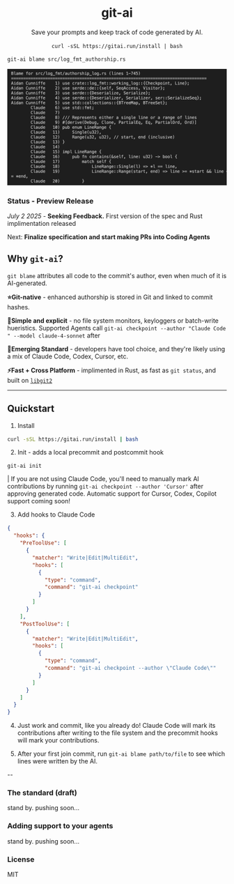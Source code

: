 <h1 align="center"><b>git-ai</b></h1>
<p align="center">Save your prompts and keep track of code generated by AI.</p>

<p align="center"><code>curl -sSL https://gitai.run/install | bash</code></p>

```bash
git-ai blame src/log_fmt_authorship.rs
```

<img src="blame-cmd.jpg" />

### Status - Preview Release

_July 2 2025_ - **Seeking Feedback.** First version of the spec and Rust implimentation released

Next: **Finalize specification and start making PRs into Coding Agents**

## Why `git-ai`?

`git blame` attributes all code to the commit's author, even when much of it is AI-generated.

**⭐️Git-native** - enhanced authorship is stored in Git and linked to commit hashes.

**🫡Simple and explicit** - no file system monitors, keyloggers or batch-write hueristics. Supported Agents call `git-ai checkpoint --author "Claude Code " --model claude-4-sonnet` after

**🤞Emerging Standard** - developers have tool choice, and they're likely using a mix of Claude Code, Codex, Cursor, etc.

**⚡️Fast + Cross Platform** - implimented in Rust, as fast as `git status`, and built on [`libgit2`](https://github.com/libgit2/libgit2)

---

## Quickstart

1. Install

```bash
curl -sSL https://gitai.run/install | bash
```

2. Init - adds a local precommit and postcommit hook

```
git-ai init
```

| If you are not using Claude Code, you'll need to manually mark AI contributions by running `git-ai checkpoint --author 'Cursor'` after approving generated code. Automatic support for Cursor, Codex, Copilot support coming soon!

3. Add hooks to Claude Code

```json file=".claude/settings.local.json"
{
  "hooks": {
    "PreToolUse": [
      {
        "matcher": "Write|Edit|MultiEdit",
        "hooks": [
          {
            "type": "command",
            "command": "git-ai checkpoint"
          }
        ]
      }
    ],
    "PostToolUse": [
      {
        "matcher": "Write|Edit|MultiEdit",
        "hooks": [
          {
            "type": "command",
            "command": "git-ai checkpoint --author \"Claude Code\""
          }
        ]
      }
    ]
  }
}
```

4. Just work and commit, like you already do! Claude Code will mark its contributions after writing to the file system and the precommit hooks will mark your contributions.

5. After your first join commit, run `git-ai blame path/to/file` to see which lines were written by the AI.

--

### The standard (draft)

stand by. pushing soon...

### Adding support to your agents

stand by. pushing soon...

### License

MIT
